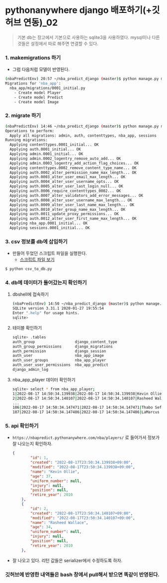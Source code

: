 # pythonanywhere django 배포하기(+깃허브 연동)_02

> 기본 db는 장고에서 기본으로 사용하는 sqlite3을 사용하였다. mysql이나 다른 것들은 설정에서 따로 해주면 연결할 수 있다.

### 1. makemigrations 하기

- 그럼 다음처럼 모델이 반영된다.

```bash
(nbaPredictEnv) 20:57 ~/nba_predict_django (master)$ python manage.py makemigrations
Migrations for 'nba_app':
  nba_app/migrations/0001_initial.py
    - Create model Player
    - Create model Predict
    - Create model Image
```

### 2. migrate 하기

```bash
(nbaPredictEnv) 14:46 ~/nba_predict_django (master)$ python manage.py migrate
Operations to perform:
  Apply all migrations: admin, auth, contenttypes, nba_app, sessions
Running migrations:
  Applying contenttypes.0001_initial... OK
  Applying auth.0001_initial... OK
  Applying admin.0001_initial... OK
  Applying admin.0002_logentry_remove_auto_add... OK
  Applying admin.0003_logentry_add_action_flag_choices... OK
  Applying contenttypes.0002_remove_content_type_name... OK
  Applying auth.0002_alter_permission_name_max_length... OK
  Applying auth.0003_alter_user_email_max_length... OK
  Applying auth.0004_alter_user_username_opts... OK
  Applying auth.0005_alter_user_last_login_null... OK
  Applying auth.0006_require_contenttypes_0002... OK
  Applying auth.0007_alter_validators_add_error_messages... OK
  Applying auth.0008_alter_user_username_max_length... OK
  Applying auth.0009_alter_user_last_name_max_length... OK
  Applying auth.0010_alter_group_name_max_length... OK
  Applying auth.0011_update_proxy_permissions... OK
  Applying auth.0012_alter_user_first_name_max_length... OK
  Applying nba_app.0001_initial... OK
  Applying sessions.0001_initial... OK
```

### 3. csv 정보를 db에 삽입하기

- 만들어 두었던 스크립트 파일을 실행한다.
  - [스크립트 파일 보기](https://github.com/sc303030/nba_predict_django/blob/master/csv_to_db.py)

```bash
$ python csv_to_db.py
```

### 4. db에 데이터가 들어갔는지 확인하기

1. dbshell에 접속하기

   ```bash
   (nbaPredictEnv) 14:50 ~/nba_predict_django (master)$ python manage.py dbshell
   SQLite version 3.31.1 2020-01-27 19:55:54
   Enter ".help" for usage hints.
   sqlite> 
   ```

2. 테이블 확인하기

   ```bash
   sqlite> .tables
   auth_group                  django_content_type       
   auth_group_permissions      django_migrations         
   auth_permission             django_session            
   auth_user                   nba_app_image             
   auth_user_groups            nba_app_player            
   auth_user_user_permissions  nba_app_predict           
   django_admin_log 
   ```

3. nba_app_player 데이터 확인하기

   ```bash
   sqlite> select * from nba_app_player;
   1|2022-08-17 14:50:34.139938|2022-08-17 14:50:34.139938|Kevin Ollie|37||||2010
   2|2022-08-17 14:50:34.140107|2022-08-17 14:50:34.140107|Rasheed Wallace|34||||2010
   ...
   186|2022-08-17 14:50:34.147471|2022-08-17 14:50:34.147471|Thabo Sefolosha|36||||2020
   187|2022-08-17 14:50:34.147486|2022-08-17 14:50:34.147486|LaMarcus Aldridge|35||||2020
   ```

### 5. api 확인하기

- `https://nbapredict.pythonanywhere.com/nba/players/` 로 들어가서 정보가 잘 나오는지 확인하자.

  ```json
  {
          "id": 1,
          "created": "2022-08-17T23:50:34.139938+09:00",
          "modified": "2022-08-17T23:50:34.139938+09:00",
          "name": "Kevin Ollie",
          "age": 37,
          "uniform_number": null,
          "injury": null,
          "position": null,
          "retire_year": 2010
      },
      {
          "id": 2,
          "created": "2022-08-17T23:50:34.140107+09:00",
          "modified": "2022-08-17T23:50:34.140107+09:00",
          "name": "Rasheed Wallace",
          "age": 34,
          "uniform_number": null,
          "injury": null,
          "position": null,
          "retire_year": 2010
      },
  ```

- 잘 나오고 있다. 리턴 값들은 serializer에서 수정하도록 하자.

### 깃허브에 반영한 내역들은 bash 창에서 pull해서 받으면 똑같이 반영된다.